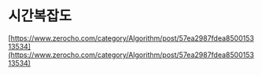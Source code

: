 # 시간복잡도

[https://www.zerocho.com/category/Algorithm/post/57ea2987fdea850015313534](https://www.zerocho.com/category/Algorithm/post/57ea2987fdea850015313534)

